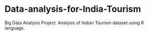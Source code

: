# Data-analysis-for-India-Tourism
Big Data Analysis Project. Analysis of Indian Tourism dataset using R language.
